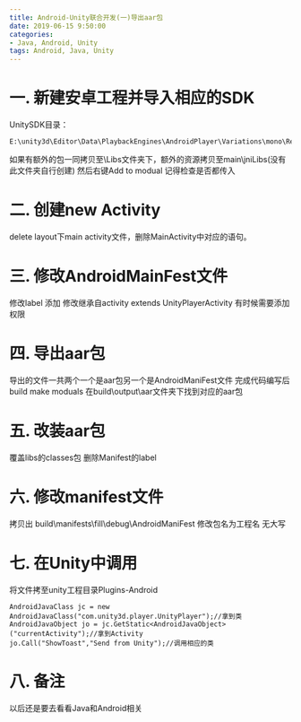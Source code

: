 ```yaml
---
title: Android-Unity联合开发(一)导出aar包
date: 2019-06-15 9:50:00
categories:
- Java, Android, Unity
tags: Android, Java, Unity
---
```


# 一. 新建安卓工程并导入相应的SDK
UnitySDK目录：
```
E:\unity3d\Editor\Data\PlaybackEngines\AndroidPlayer\Variations\mono\Release\Classes
```
如果有额外的包一同拷贝至\Libs文件夹下，额外的资源拷贝至main\jniLibs(没有此文件夹自行创建)
然后右键Add to modual 记得检查是否都传入

# 二. 创建new Activity
delete layout下main activity文件，删除MainActivity中对应的语句。

# 三. 修改AndroidMainFest文件
修改label 
添加<meta-data android:name="unityplayer.UnityActivity" android:value="true"/> 
修改继承自activity extends UnityPlayerActivity 
有时候需要添加权限 

# 四. 导出aar包
导出的文件一共两个一个是aar包另一个是AndroidManiFest文件 
完成代码编写后 build make moduals 
在build\output\aar文件夹下找到对应的aar包 

# 五. 改装aar包 
覆盖libs的classes包 
删除Manifest的label 

# 六. 修改manifest文件
拷贝出 build\manifests\fill\debug\AndroidManiFest 
修改包名为工程名 无大写 

# 七. 在Unity中调用
将文件拷至unity工程目录Plugins-Android 
```
AndroidJavaClass jc = new AndroidJavaClass("com.unity3d.player.UnityPlayer");//拿到类
AndroidJavaObject jo = jc.GetStatic<AndroidJavaObject>("currentActivity");//拿到Activity
jo.Call("ShowToast","Send from Unity");//调用相应的类
```
# 八. 备注
以后还是要去看看Java和Android相关
